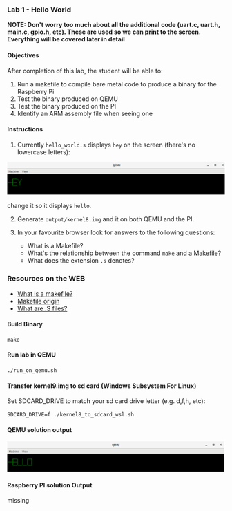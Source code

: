 ### Lab 1 -  Hello World

**NOTE: Don't worry too much about all the additional code (uart.c, uart.h, main.c, gpio.h, etc). These are used so we can print to the screen. Everything will be covered later in detail**

#### Objectives 

After completion of this lab, the student will be able to:

1. Run a makefile to compile bare metal code to produce a binary for the Raspberry Pi
2. Test the binary produced on QEMU
3. Test the binary produced on the PI
4. Identify an ARM assembly file when seeing one

#### Instructions 

1. Currently `hello_world.s` displays `hey` on the screen (there's no lowercase letters):

<img src="https://github.com/RomanLabsIO/assembly_for_raspberry_pi_bare_metal/blob/master/1_Hello_World/images/qemu_output.png" width="620"/>

change it so it displays `hello`. 

2. Generate `output/kernel8.img` and it on both QEMU and the PI. 

3. In your favourite browser look for answers to the following questions:
    - What is a Makefile?
    - What's the relationship between the command `make` and a Makefile?
    - What does the extension `.s` denotes?

### Resources on the WEB
- [What is a makefile?](http://www.sis.pitt.edu/mbsclass/tutorial/advanced/makefile/whatis.htm)
- [Makefile origin](https://en.wikipedia.org/wiki/Make_(software)#Origin)
- [What are .S files?](https://stackoverflow.com/questions/10285410/what-are-s-files)

#### Build Binary
```
make
```

#### Run lab in QEMU
```
./run_on_qemu.sh
```

#### Transfer kernel9.img to sd card (Windows Subsystem For Linux)
Set SDCARD_DRIVE to match your sd card drive letter (e.g. d,f,h, etc):
```
SDCARD_DRIVE=f ./kernel8_to_sdcard_wsl.sh
```

#### QEMU solution output
<img src="https://github.com/RomanLabsIO/assembly_for_raspberry_pi_bare_metal/blob/master/1_Hello_World/images/qemu_solution.png" width="620"/>


#### Raspberry PI solution Output
missing